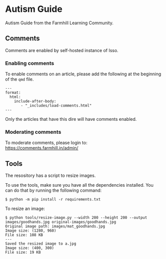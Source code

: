 # Autism Guide

Autism Guide from the Farmhill Learning Community.

## Comments

Comments are enabled by self-hosted instance of Isso.

### Enabling comments

To enable comments on an article, please add the following at the beginning of the `qmd` file.

```
---
format:
  html:
    include-after-body:
       - "_includes/load-comments.html"
---
```

Only the articles that have this dire will have comments enabled.

### Moderating comments

To moderate comments, please login to:
<https://comments.farmhill.in/admin/>

## Tools

The resository has a script to resize images.

To use the tools, make sure you have all the dependencies installed. You can do that by running the following command:

```
$ python -m pip install -r requirements.txt
```

To resize an image:

```
$ python tools/resize-image.py --width 200 --height 200 --output images/goodhands.jpg original-images/goodhands.jpg
Original image path: images/mat_goodhands.jpg
Image size: (1280, 960)
File size: 108 KB
---
Saved the resized image to a.jpg
Image size: (400, 300)
File size: 19 KB
```